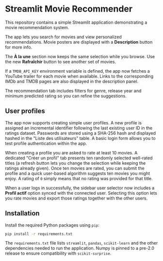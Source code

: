 # Streamlit Movie Recommender

This repository contains a simple Streamlit application demonstrating a movie recommendation system.

The app lets you search for movies and view personalized recommendations. Movie posters are displayed with a **Description** button for more info.

The **À la une** section now keeps the same selection while you browse. Use the new **Rafraîchir** button to see another set of movies.

If a `TMDB_API_KEY` environment variable is defined, the app now fetches a
YouTube trailer for each movie when available. Links to the corresponding IMDb
and TMDB pages are also displayed in the description panel.

The recommendation tab includes filters for genre, release year and minimum
predicted rating so you can refine the suggestions.

## User profiles

The app now supports creating simple user profiles. A new profile is assigned
an incremental identifier following the last existing user ID in the ratings
dataset. Passwords are stored using a SHA-256 hash and displayed hashed in the
"Liste des utilisateurs" table. A basic login form allows you to test profile
authentication within the app.

When creating a profile you are asked to rate at least 10 movies. A dedicated
"Créer un profil" tab presents ten randomly selected well-rated titles (a refresh
button lets you change the selection while keeping the ratings already given).
Once ten movies are rated, you can submit the profile and a quick user-based
algorithm suggests ten movies you might enjoy. A rating of ``0`` simply means
that no rating was provided for that title.


When a user logs in successfully, the sidebar user selector now includes a
**Profil actif** option synced with the connected user. Selecting this option
lets you rate movies and export those ratings together with the other users.

## Installation

Install the required Python packages using `pip`:

```bash
pip install -r requirements.txt
```

The `requirements.txt` file lists `streamlit`, `pandas`, `scikit-learn` and the
other dependencies needed to run the application. Numpy is pinned to a
pre-2.0 release to ensure compatibility with `scikit-surprise`.
